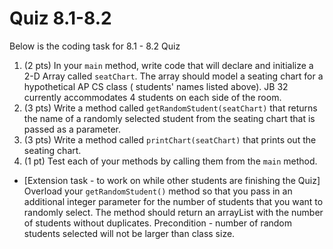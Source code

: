 # Quiz 8.1-8.2 

Below is the coding task for 8.1 - 8.2 Quiz


1. (2 pts) In your ```main``` method, write code that will declare and initialize a 2-D Array called ```seatChart```. The array should model a seating chart for a hypothetical AP CS class ( students' names listed above). JB 32 currently  accommodates 4 students on each side of the room.
2. (3 pts) Write a method called ```getRandomStudent(seatChart)``` that returns the name of a randomly selected student from the seating chart that is passed as a parameter.
3. (3 pts) Write a method called ```printChart(seatChart)``` that prints out the seating chart.
4. (1 pt) Test each of your methods by calling them from the ```main``` method.

- [Extension task - to work on while other students are finishing the Quiz] Overload your ```getRandomStudent()``` method so that you pass in an additional integer parameter for the number of students that you want to randomly select. The method should return an arrayList with the number of students without duplicates. Precondition - number of random students selected will not be larger than class size.


  
